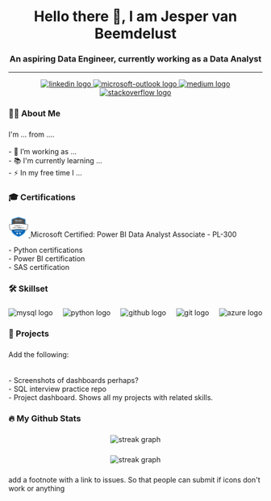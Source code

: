 <h1 align="center">Hello there 🧔, I am Jesper van Beemdelust</h2>
<h3 align="center">An aspiring Data Engineer, currently working as a Data Analyst</h3>

<hr>

<div align="center">
  <a href="https://www.linkedin.com/in/jespervanbeemdelust/" target="_blank">
    <img src="https://raw.githubusercontent.com/maurodesouza/profile-readme-generator/master/src/assets/icons/social/linkedin/default.svg" width="37" height="25" alt="linkedin logo"  />
  </a>
  <a href="jespervanbeemdelust@hotmail.com" target="_blank">
    <img src="https://raw.githubusercontent.com/maurodesouza/profile-readme-generator/master/src/assets/icons/social/microsoft-outlook/default.svg" width="37" height="25" alt="microsoft-outlook logo"  />
  </a>
  <a href="https://medium.com/@jeppakanopolo" target="_blank">
    <img src="https://raw.githubusercontent.com/maurodesouza/profile-readme-generator/master/src/assets/icons/social/medium/default.svg" width="37" height="25" alt="medium logo"  />
  </a>
  <a href="https://stackoverflow.com/users/19345865/jesper-van-beemdelust" target="_blank">
    <img src="https://raw.githubusercontent.com/maurodesouza/profile-readme-generator/master/src/assets/icons/social/stackoverflow/default.svg" width="37" height="25" alt="stackoverflow logo"  />
  </a>
</div>

###

<h3 align="left">👩‍💻  About Me</h3>

###

<p align="left">I'm ... from ....<br><br>- 🔭 I’m working as ...<br>- 📚 I'm currently learning ...<br>- ⚡ In my free time I ...</p>

###

<h3 align="left">🎓 Certifications</h3>

###

<div align="left">
  <a href="https://www.credly.com/badges/f22b7497-08fa-4373-97be-3dce171641dd/linked_in_profile" target="_blank">
    <img src="https://raw.githubusercontent.com/jespervb7/jespervb7/first_development/Assets/PL-300.png" height="40" alt="PL-300 badge"  />
  </a>
  <span>Microsoft Certified: Power BI Data Analyst Associate - PL-300</span>
</div>

<p align="left">- Python certifications<br>- Power BI certification<br>- SAS certification</p>

###

<h3 align="left">🛠 Skillset</h3>

###

<div align="left">
  <img src="https://cdn.simpleicons.org/mysql/4479A1" height="40" alt="mysql logo"  />
  <img width="12" />
  <img src="https://cdn.jsdelivr.net/gh/devicons/devicon/icons/python/python-original.svg" height="40" alt="python logo"  />
  <img width="12" />
  <img src="https://skillicons.dev/icons?i=github" height="40" alt="github logo"  />
  <img width="12" />
  <img src="https://cdn.simpleicons.org/git/F05032" height="40" alt="git logo"  />
  <img width="12" />
  <img src="https://cdn.jsdelivr.net/gh/devicons/devicon/icons/azure/azure-original.svg" height="40" alt="azure logo"  />
</div>

###

<h3 align="left">📑 Projects</h3>

###

<p align="left">Add the following:<br><br><br>- Screenshots of dashboards perhaps?<br>- SQL interview practice repo<br>- Project dashboard. Shows all my projects with related skills.</p>

###

<h3 align="left">🔥   My Github Stats</h3>

###

<div align="center">
  <img src="https://streak-stats.demolab.com?user=jespervb7&locale=en&mode=daily&theme=dark&hide_border=false&border_radius=5&order=3" height="220" alt="streak graph"  />
</div>

###

<div align="center">
  <img src="http://github-profile-summary-cards.vercel.app/api/cards/profile-details?username=jespervb7&theme=github_dark" height="220" alt="streak graph"  />
</div>

###

<p align="left">add a footnote with a link to issues. So that people can submit if icons don't work or anything</p>

###


<!--
**jespervb7/jespervb7** is a ✨ _special_ ✨ repository because its `README.md` (this file) appears on your GitHub profile.

Here are some ideas to get you started:

- 🔭 I’m currently working on ...
- 🌱 I’m currently learning ...
- 👯 I’m looking to collaborate on ...
- 🤔 I’m looking for help with ...
- 💬 Ask me about ...
- 📫 How to reach me: ...
- 😄 Pronouns: ...
- ⚡ Fun fact: ...
-->
